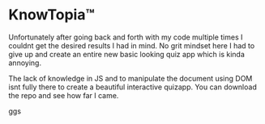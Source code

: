 # KnowTopia™

Unfortunately after going back and forth with my code multiple times I couldnt get the desired results I had in mind. No grit mindset here I had to give up and create an entire new basic looking quiz app which is kinda annoying.

The lack of knowledge in JS and to manipulate the document using DOM isnt fully there to create a beautiful interactive quizapp. You can download the repo and see how far I came. 

ggs
